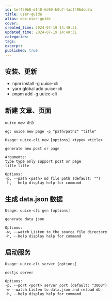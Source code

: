 ```yaml
---
id: 1ef459b0-d140-6d00-b0b7-4acf496dcd5a
title: user-guide
alias: doc-user-guide
cover:
created_time: 2024-07-19 14:49:31
updated_time: 2024-07-19 14:49:31
categories:
tags:
excerpt:
published: true
---
```


## 安装、更新

- npm install -g uuice-cli
- yarn global add uuice-cli
- pnpm add -g uuice-cli

## 新建 文章、页面

```
uuice new 命令

eg: uuice new page -p "path/path2" "title"

Usage: uuice-cli new [options] <type> <title>

generate new post or page

Arguments:
type type only support post or page
title title

Options:
-p, --path <path> md file path (default: "")
-h, --help display help for command
```

## 生成 data.json 数据

```
Usage: uuice-cli gen [options]

generate data json

Options:
-w, --watch Listen to the source file directory
-h, --help display help for command
```

## 启动服务

```
Usage: uuice-cli server [options]

nestjs server

Options:
-p, --port <port> server port (default: "3000")
-w --watch Listen to data.json and reload db
-h, --help display help for command
```
